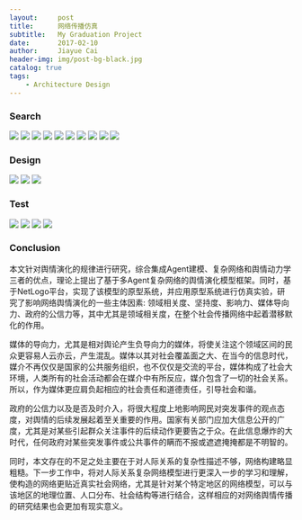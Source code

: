 ```yaml
---
layout:     post
title:      网络传播仿真
subtitle:   My Graduation Project
date:       2017-02-10
author:     Jiayue Cai
header-img: img/post-bg-black.jpg
catalog: true
tags:
    - Architecture Design
---
```



### Search

![](/img/post/20170210/1.png)
![](/img/post/20170210/2.png)
![](/img/post/20170210/3.png)
![](/img/post/20170210/4.png)
![](/img/post/20170210/5.png)
![](/img/post/20170210/6.png)
![](/img/post/20170210/7.png)
![](/img/post/20170210/8.png)
![](/img/post/20170210/9.png)
![](/img/post/20170210/10.png)
	
### Design

![](/img/post/20170210/11.png)
![](/img/post/20170210/12.png)
![](/img/post/20170210/13.png)

### Test

![](/img/post/20170210/14.png)
![](/img/post/20170210/15.png)
![](/img/post/20170210/16.png)
![](/img/post/20170210/17.png)

### Conclusion

本文针对舆情演化的规律进行研究，综合集成Agent建模、复杂网络和舆情动力学三者的优点，理论上提出了基于多Agent复杂网络的舆情演化模型框架。同时，基于NetLogo平台，实现了该模型的原型系统，并应用原型系统进行仿真实验，研究了影响网络舆情演化的一些主体因素: 领域相关度、坚持度、影响力、媒体导向力、政府的公信力等，其中尤其是领域相关度，在整个社会传播网络中起着潜移默化的作用。

媒体的导向力，尤其是相对舆论产生负导向力的媒体，将使关注这个领域区间的民众更容易人云亦云，产生混乱。媒体以其对社会覆盖面之大、在当今的信息时代，媒介不再仅仅是国家的公共服务组织，也不仅仅是交流的平台，媒体构成了社会大环境，人类所有的社会活动都会在媒介中有所反应，媒介包含了一切的社会关系。所以，作为媒体更应肩负起相应的社会责任和道德责任，引导社会和谐。

政府的公信力以及是否及时介入，将很大程度上地影响网民对突发事件的观点态度，对舆情的后续发展起着至关重要的作用。国家有关部门应加大信息公开的广度，尤其是对某些引起群众关注事件的后续动作更要告之于众。在此信息爆炸的大时代，任何政府对某些突发事件或公共事件的瞒而不报或遮遮掩掩都是不明智的。

同时，本文存在的不足之处主要在于对人际关系的复杂性描述不够，网络构建略显粗糙。下一步工作中，将对人际关系复杂网络模型进行更深入一步的学习和理解，使构造的网络更贴近真实社会网络，尤其是针对某个特定地区的网络模型，可以与该地区的地理位置、人口分布、社会结构等进行结合，这样相应的对网络舆情传播的研究结果也会更加有现实意义。









